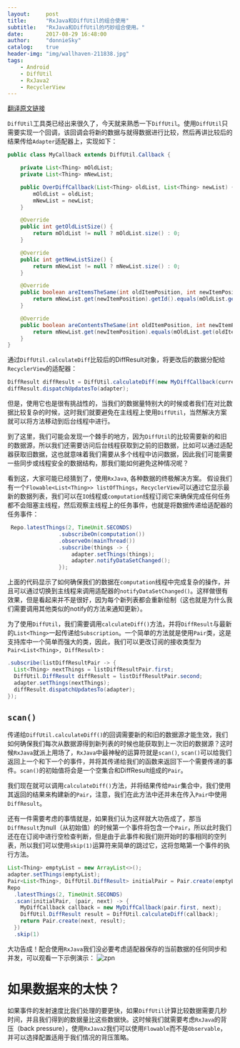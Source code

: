 ```yaml
---
layout:     post
title:		"RxJava和DiffUtil的组合使用"
subtitle:   "RxJava和DiffUtil的巧妙组合使用。"
date:       2017-08-29 16:48:00
author:     "donnieSky"
catalog:	true
header-img: "img/wallhaven-211838.jpg"
tags:
    - Android
    - DiffUtil
    - RxJava2
    - RecyclerView
---
```


[翻译原文链接](https://hellsoft.se/a-nice-combination-of-rxjava-and-diffutil-fe3807186012)

`DiffUtil`工具类已经出来很久了，今天就来熟悉一下`DiffUtil`。使用`DiffUtil`只需要实现一个回调，该回调会将新的数据与就得数据进行比较，然后再讲比较后的结果传给`Adapter`适配器上，实现如下：
```java
public class MyCallback extends DiffUtil.Callback {

    private List<Thing> mOldList;
    private List<Thing> mNewList;

    public OverDiffCallback(List<Thing> oldList, List<Thing> newList) {
        mOldList = oldList;
        mNewList = newList;
    }

    @Override
    public int getOldListSize() {
        return mOldList != null ? mOldList.size() : 0;
    }

    @Override
    public int getNewListSize() {
        return mNewList != null ? mNewList.size() : 0;
    }

    @Override
    public boolean areItemsTheSame(int oldItemPosition, int newItemPosition) {
        return mNewList.get(newItemPosition).getId().equals(mOldList.get(oldItemPosition).getId());
    }

    @Override
    public boolean areContentsTheSame(int oldItemPosition, int newItemPosition) {
        return mNewList.get(newItemPosition).equals(mOldList.get(oldItemPosition));
    }
}
```
通过`DiffUtil.calculateDiff`比较后的DiffResult对象，将更改后的数据分配给`RecyclerView`的适配器：
```java
DiffResult diffResult = DiffUtil.calculateDiff(new MyDiffCallback(current, next), true);
diffResult.dispatchUpdatesTo(adapter);
```
但是，使用它也是很有挑战性的，当我们的数据量特别大的时候或者我们在对比数据比较复杂的时候，这时我们就要避免在主线程上使用`DiffUtil`，当然解决方案就可以将方法移动到后台线程中进行。

到了这里，我们可能会发现一个棘手的地方，因为`DiffUtil`的比较需要新的和旧的数据源，所以我们还需要访问后台线程获取到之前的旧数据，比如可以通过适配器获取旧数据，这也就意味着我们需要从多个线程中访问数据，因此我们可能需要一些同步或线程安全的数据结构，那我们能如何避免这种情况呢？

看到这，大家可能已经猜到了，使用`RxJava`, 各种数据的终极解决方案。
假设我们有一个`Flowable<List<Thing>> listOfThings`，`RecyclerView`可以通过它显示最新的数据列表，我们可以在`IO`线程或`computation`线程订阅它来确保完成任何任务都不会阻塞主线程，然后观察主线程上的任务事件，也就是将数据传递给适配器的任务事件：
```java
 Repo.latestThings(2, TimeUnit.SECONDS)
                .subscribeOn(computation())
                .observeOn(mainThread())
                .subscribe(things -> {
                    adapter.setThings(things);
                    adapter.notifyDataSetChanged();
                });
```
上面的代码显示了如何确保我们的数据在`computation`线程中完成复杂的操作，并且可以通过切换到主线程来调用适配器的`notifyDataSetChanged()`。这样做很有效果，但是看起来并不是很好，因为每个新列表都会重新绘制（这也就是为什么我们需要调用其他类似的notify的方法来通知更新）。

为了使用`DiffUtil`，我们需要调用`calculateDiff()`方法，并将`DiffResult`与最新的`List<Thing>`一起传递给`Subscription`。一个简单的方法就是使用`Pair`类，这是支持库中一个简单而强大的类，因此，我们可以更改订阅的接收类型为`Pair<List<Thing>, DiffResult>` : 
```java
.subscribe(listDiffResultPair -> {
  List<Thing> nextThings = listDiffResultPair.first;
  DiffUtil.DiffResult diffResult = listDiffResultPair.second;
  adapter.setThings(nextThings);
  diffResult.dispatchUpdatesTo(adapter);
});
```
## `scan()`
传递给`DiffUtil.calculateDiff()`的回调需要新的和旧的数据源才能生效，我们如何确保我们每次从数据源得到新列表的时候也能获取到上一次旧的数据源？这时候`RxJava`就派上用场了，`RxJava`中最神秘的运算符就是`scan()`, `scan()`可以给我们返回上一个和下一个的事件，并将其传递给我们的函数来返回下一个需要传递的事件。`scan()`的初始值将会是一个空集合和DiffResult组成的`Pair`。

我们现在就可以调用`calculateDiff()`方法，并将结果传给`Pair`集合中，我们使用其返回的结果来构建新的`Pair`，注意，我们在此方法中还并未在传入`Pair`中使用`DiffResult`。

还有一件需要考虑的事情就是，如果我们认为这样就大功告成了，那当`DiffResult`为null（从初始值）的时候第一个事件将包含一个`Pair`，所以此时我们还在在订阅中进行空检查判断，但是由于此事件和我们刚开始时的事相同的空列表，所以我们可以使用`skip(1)`运算符来简单的跳过它，这将忽略第一个事件的执行方法。

```java
List<Thing> emptyList = new ArrayList<>();
adapter.setThings(emptyList);
Pair<List<Thing>, DiffUtil.DiffResult> initialPair = Pair.create(emptyList, null);
Repo
  .latestThings(2, TimeUnit.SECONDS)
  .scan(initialPair, (pair, next) -> {
    MyDiffCallback callback = new MyDiffCallback(pair.first, next);
    DiffUtil.DiffResult result = DiffUtil.calculateDiff(callback);
    return Pair.create(next, result);
  })
  .skip(1)
```

大功告成！配合使用`RxJava`我们没必要考虑适配器保存的当前数据的任何同步和并发，可以观看一下示例演示：
![zpn](https://user-images.githubusercontent.com/8588940/29812063-05ac3598-8cd8-11e7-9aee-9d83455e9782.gif)

# 如果数据来的太快？
如果事件的发射速度比我们处理的要更快，如果`DiffUtil`计算比较数据需要几秒时间，并且我们得到的数据量比这些数据快。这时候我们就需要考虑`RxJava`的背压（back pressure），使用`RxJava2`我们可以使用`Flowable`而不是`Observable`，并可以选择配置适用于我们情况的背压策略。